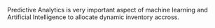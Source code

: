 Predictive Analytics is very important aspect of machine learning and Artificial Intelligence 
to allocate dynamic inventory accross.
